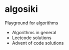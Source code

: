 # algosiki
Playground for algorithms

- Algorithms in general
- Leetcode solutions
- Advent of code solutions
